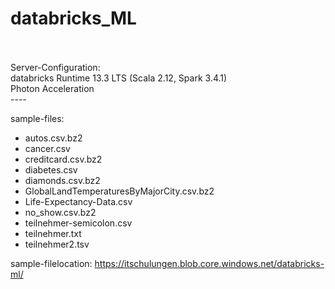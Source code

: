 # databricks_ML

<br>
<br>
Server-Configuration:                                 <br>
databricks Runtime 13.3 LTS (Scala 2.12, Spark 3.4.1) <br>
Photon Acceleration                                   <br>
----                                                  <br>

sample-files:
+  autos.csv.bz2
+  cancer.csv
+  creditcard.csv.bz2
+  diabetes.csv
+  diamonds.csv.bz2
+  GlobalLandTemperaturesByMajorCity.csv.bz2
+  Life-Expectancy-Data.csv
+  no_show.csv.bz2
+  teilnehmer-semicolon.csv
+  teilnehmer.txt
+  teilnehmer2.tsv

sample-filelocation:
https://itschulungen.blob.core.windows.net/databricks-ml/

